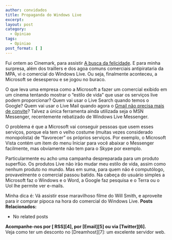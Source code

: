 ```yaml
---
author: convidados
title: Propaganda do Windows Live
excerpt:
layout: post
category:
  - Opiniao
tags:
  - Opiniao
post_format: [ ]
---
```

Fui ontem ao Cinemark, para assistir [A busca da felicidade][1]. E para minha surpresa, além dos traillers e dos agoa comuns comerciais antipirataria da MPA, vi o comercial do Windows Live. Ou seja, finalmente aconteceu, a Microsoft se desesperou e se jogou no buraco.

O que leva uma empresa como a Microsoft a fazer um comercial exibido em um cinema tentando mostrar o “estilo de vida” que usar os serviços live podem proporcionar? Quem vai usar o Live Search quando temos o Google? Quem vai usar o Live Mail quando agora o [Gmail não precisa mais de convite][2]? Talvez a única ferramenta ainda utilizada seja o MSN Messenger, recentemente rebatizado de Windows Live Messenger.

O problema é que a Microsoft vai conseguir pessoas que usem esses serviços, porque ela tem o velho costume (muitas vezes considerado monopolista) de “favorecer” os próprios serviços. Por exemplo, o Microsoft Vista contém um item do menu Iniciar para você abaixar o Messenger facilmente, mas obviamente não tem para o Skype por exemplo.

Particularmente eu acho uma campanha despreparada para um produto superflúo. Os produtos Live não irão mudar meu estilo de vida, assim como nenhum produto no mundo. Mas em suma, para quem não é computólogo, provavelmente o comercial passou batido. Na cabeça do usuário simples a Microsoft faz o Windows e o Word, a Google faz pesquisa e o Terra ou o Uol lhe permite ver e-mails.

Minha dica é: Vá assistir esse maravilhoso filme do Will Smith, e aproveite para ir comprar pipoca na hora do comercial do Windows Live. 
**Posts Relacionados:** 
*   No related posts









**Acompanhe-nos por [ RSS][4], por [Email][5] ou via [Twitter][6].**  
Veja como ter um desconto no [Dreamhost][7]: um excelente servidor web.

 [1]: http://imdb.com/title/tt0454921/ "The Pursuit of Happyness"
 [2]: http://www.reflexoesdigitais.com.br/blog/2007/02/07/gmail-para-todos/ "Gmail para todos!"
 [3]: https://twitter.com/share




